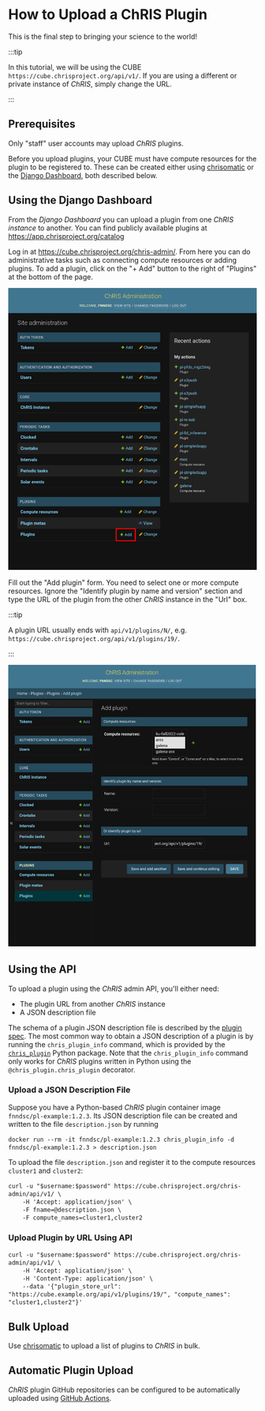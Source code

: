 # How to Upload a ChRIS Plugin

This is the final step to bringing your science to the world!

:::tip

In this tutorial, we will be using the CUBE `https://cube.chrisproject.org/api/v1/`.
If you are using a different or private instance of _ChRIS_, simply change the URL.

:::

## Prerequisites

Only "staff" user accounts may upload _ChRIS_ plugins.

Before you upload plugins, your CUBE must have compute resources for the plugin to
be registered to. These can be created either using
[chrisomatic](#bulk-upload) or the [Django Dashboard](#using-the-django-dashboard),
both described below.

## Using the Django Dashboard

From the _Django Dashboard_ you can upload a plugin from one _ChRIS instance_ to another.
You can find publicly available plugins at https://app.chrisproject.org/catalog

Log in at https://cube.chrisproject.org/chris-admin/. From here you can do administrative
tasks such as connecting compute resources or adding plugins. To add a plugin, click on the
"+ Add" button to the right of "Plugins" at the bottom of the page.

![Admin Dashboard Home](./admin_dashboard_home.png)

Fill out the "Add plugin" form. You need to select one or more compute resources.
Ignore the "Identify plugin by name and version" section and type the URL of the plugin
from the other _ChRIS_ instance in the "Url" box.

:::tip

A plugin URL usually ends with `api/v1/plugins/N/`, e.g.
`https://cube.chrisproject.org/api/v1/plugins/19/`.

:::

![Add Plugin form in the Django Dashboard](./admin_dashboard_add_plugin.png)

## Using the API

To upload a plugin using the _ChRIS_ admin API, you'll either need:

- The plugin URL from another _ChRIS_ instance
- A JSON description file

The schema of a plugin JSON description file is described by the
[plugin spec](https://github.com/FNNDSC/CHRIS_docs/blob/master/specs/ChRIS_Plugins.adoc#json-representation).
The most common way to obtain a JSON description of a plugin is by running the
`chris_plugin_info` command, which is provided by the [`chris_plugin`](https://pypi.org/project/chris-plugin/)
Python package. Note that the `chris_plugin_info` command only works for _ChRIS_ plugins
written in Python using the `@chris_plugin.chris_plugin` decorator.

### Upload a JSON Description File

Suppose you have a Python-based _ChRIS_ plugin container image `fnndsc/pl-example:1.2.3`.
Its JSON description file can be created and written to the file `description.json` by running

```shell
docker run --rm -it fnndsc/pl-example:1.2.3 chris_plugin_info -d fnndsc/pl-example:1.2.3 > description.json
```

To upload the file `description.json` and register it to the compute resources `cluster1` and `cluster2`:

```shell
curl -u "$username:$password" https://cube.chrisproject.org/chris-admin/api/v1/ \
    -H 'Accept: application/json' \
    -F fname=@description.json \
    -F compute_names=cluster1,cluster2
```

### Upload Plugin by URL Using API

```shell
curl -u "$username:$password" https://cube.chrisproject.org/chris-admin/api/v1/ \
    -H 'Accept: application/json' \
    -H 'Content-Type: application/json' \
    --data '{"plugin_store_url": "https://cube.example.org/api/v1/plugins/19/", "compute_names": "cluster1,cluster2"}'
```

## Bulk Upload

Use [chrisomatic](https://github.com/FNNDSC/chrisomatic) to upload a list of plugins to _ChRIS_ in bulk.

## Automatic Plugin Upload

_ChRIS_ plugin GitHub repositories can be configured to be automatically uploaded
using [GitHub Actions](../../chris_plugins/github_actions.md).
